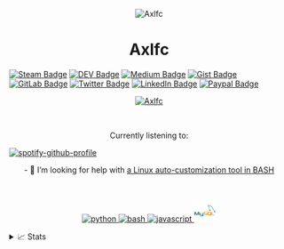 <p align="center"> <img src="https://komarev.com/ghpvc/?username=Axlfc&label=Profile%20views&color=0e75b6&style=flat" alt="Axlfc" /> </p>
<h1 align="center">Axlfc</h1>

<p align="center">

[![Steam Badge](https://img.shields.io/badge/Steam-100000?style=for-the-badge&logo=steam&logoColor=white)](https://steamcommunity.com/id/axelaxel12/)
[![DEV Badge](https://img.shields.io/badge/dev.to-100000?style=for-the-badge&logo=dev.to&logoColor=white)](https://dev.to/axlfc)
[![Medium Badge](https://img.shields.io/badge/Medium-100000?style=for-the-badge&logo=medium&logoColor=white)](https://medium.com/@axelfernandezcurros)
[![Gist Badge](https://img.shields.io/badge/gist.github-100000?style=for-the-badge&logo=github&logoColor=white)](https://gist.github.com/Axlfc)
[![GitLab Badge](https://img.shields.io/badge/GitLab-330F63?style=for-the-badge&logo=gitlab&logoColor=white)](https://gitlab.com/Axlfc)
[![Twitter Badge](https://img.shields.io/badge/Twitter-1DA1F2?style=for-the-badge&logo=twitter&logoColor=white)](https://twitter.com/axelcurros)
[![LinkedIn Badge](https://img.shields.io/badge/LinkedIn-0077B5?style=for-the-badge&logo=linkedin&logoColor=white)](https://www.linkedin.com/in/axelcurros/)
[![Paypal Badge](https://img.shields.io/badge/Paypal-ffffff?style=for-the-badge&logo=paypal&logoColor=white)](https://paypal.me/axelcurros)
</p>

<p align="center">
<a href="https://github.com/axlfc">
    <img src="https://readme-typing-svg.demolab.com/?font=Helvetica&size=16&duration=2500&pause=100&multiline=true&width=512&height=100&lines=Axel+Fernández+Curros;Administrator+of+Computer+Systems+in+the+Network;3D+Animator,+Games+and+Interactive+Environments;Magician+from+Spain" alt="Axlfc" />
</a>
</p>

<br>

<p align="center">
Currently listening to:
    
[![spotify-github-profile](https://spotify-github-profile.vercel.app/api/view?uid=1153971537&cover_image=true&theme=novatorem&show_offline=true&bar_color=53b14f&background_color=false)](https://open.spotify.com/user/1153971537)
    
</p>
<p align="center">- 🤔 I’m looking for help with <a href="https://github.com/Axlfc/Linux-Auto-Customizer">a Linux auto-customization tool in BASH</a> </p>

<br>

<p align="center"> 
  <a href="https://www.python.org" target="_blank"> <img src="https://www.vectorlogo.zone/logos/python/python-icon.svg" alt="python" width="40" height="40"/> </a>
  <a href="https://www.gnu.org/software/bash/" target="_blank"> <img src="https://www.vectorlogo.zone/logos/gnu_bash/gnu_bash-icon.svg" alt="bash" width="40" height="40"/> </a> 
  <a href="https://www.javascript.com" target="_blank"> <img src="https://www.vectorlogo.zone/logos/javascript/javascript-icon.svg" alt="javascript" width="40" height="40"/> </a> 
  <a href="https://www.mysql.com/" target="_blank"> <img src="https://raw.githubusercontent.com/devicons/devicon/master/icons/mysql/mysql-original-wordmark.svg" alt="mysql" width="40" height="40"/> </a> 
</p>


<details>
<summary>📈 Stats</summary>

<p align="center"> <div align="center">&nbsp; <img align="" src="https://github-readme-streak-stats.herokuapp.com/?user=Axlfc&theme=onedark" width="600" height="400" alt="Axlfc" />

<a href="https://github.com/ryo-ma/github-profile-trophy"><img src="https://github-profile-trophy.vercel.app/?username=Axlfc&theme=onedark&column=4" alt="Axlfc" /></a>
</p> 

<h3 align="center">Languages:</h3>

<a href="https://github.com/Axlfc/Axlfc">
  <img height="200px" align="center" src="https://github-readme-stats.vercel.app/api/top-langs/?username=Axlfc&layout=compact&langs_count=10&hide=asp,php&title_color=ffffff&text_color=c9cacc&icon_color=2bbc8a&bg_color=1d1f21&theme=onedark" />
</a>
<a href="https://github.com/Axlfc/Axlfc">
  <img height="200px" align="center" src="https://github-readme-stats.vercel.app/api?username=Axlfc&show_icons=true&line_height=27&count_private=true&title_color=ffffff&text_color=c9cacc&icon_color=2bbc8a&bg_color=1d1f21&theme=dark" alt="Axlfc's GitHub Stats" />
</a>


</details>

